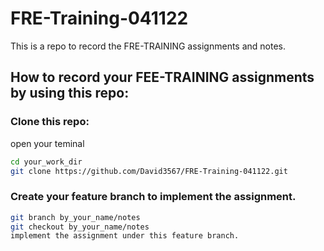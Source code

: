 # FRE-Training-041122

This is a repo to record the FRE-TRAINING assignments and notes.

## How to record your FEE-TRAINING assignments by using this repo:

### Clone this repo:

open your teminal

```bash
cd your_work_dir
git clone https://github.com/David3567/FRE-Training-041122.git
```

### Create your feature branch to implement the assignment.

```bash
git branch by_your_name/notes
git checkout by_your_name/notes
implement the assignment under this feature branch.
```
